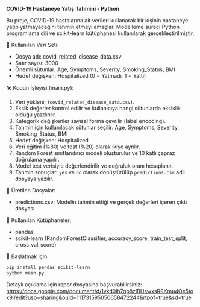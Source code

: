 **COVID-19 Hastaneye Yatış Tahmini - Python**

Bu proje, COVID-19 hastalarına ait verileri kullanarak bir kişinin hastaneye yatıp yatmayacağını tahmin etmeyi amaçlar. Modelleme süreci Python programlama dili ve scikit-learn kütüphanesi kullanılarak gerçekleştirilmiştir.

🧾 Kullanılan Veri Seti:
- Dosya adı: covid_related_disease_data.csv
- Satır sayısı: 3000
- Önemli sütunlar: Age, Symptoms, Severity, Smoking_Status, BMI
- Hedef değişken: Hospitalized (0 = Yatmadı, 1 = Yattı)

🛠️ Kodun İşleyişi (main.py):
1. Veri yüklenir (`covid_related_disease_data.csv`).
2. Eksik değerler kontrol edilir ve kullanıcıya hangi sütunlarda eksiklik olduğu yazdırılır.
3. Kategorik değişkenler sayısal forma çevrilir (label encoding).
4. Tahmin için kullanılacak sütunlar seçilir: Age, Symptoms, Severity, Smoking_Status, BMI
5. Hedef değişken: Hospitalized
6. Veri eğitim (%80) ve test (%20) olarak ikiye ayrılır.
7. Random Forest sınıflandırıcı modeli oluşturulur ve 10 katlı çapraz doğrulama yapılır.
8. Model test verisiyle değerlendirilir ve doğruluk oranı hesaplanır.
9. Tahmin sonuçları `yes` ve `no` olarak dönüştürülüp `predictions.csv` adlı dosyaya yazılır.

📂 Üretilen Dosyalar:
- predictions.csv: Modelin tahmin ettiği ve gerçek değerleri içeren çıktı dosyası

🔧 Kullanılan Kütüphaneler:
- pandas
- scikit-learn (RandomForestClassifier, accuracy_score, train_test_split, cross_val_score)

🧪 Başlatmak için:
```bash
pip install pandas scikit-learn
python main.py
```

Detaylı açıklama için rapor dosyasına başvurabilirsiniz: https://docs.google.com/document/d/1vkd0lh7qb8zlBHswxsR9Kmu4Oe5tok9i/edit?usp=sharing&ouid=111731595050658472244&rtpof=true&sd=true

